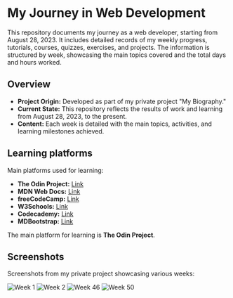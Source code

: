 # My Journey in Web Development

This repository documents my journey as a web developer, starting from August 28, 2023. It includes detailed records of my weekly progress, tutorials, courses, quizzes, exercises, and projects. The information is structured by week, showcasing the main topics covered and the total days and hours worked.

## Overview

- **Project Origin:** Developed as part of my private project "My Biography."
- **Current State:** This repository reflects the results of work and learning from August 28, 2023, to the present.
- **Content:** Each week is detailed with the main topics, activities, and learning milestones achieved.

## Learning platforms
Main platforms used for learning:
- **The Odin Project:** [Link](https://www.theodinproject.com/)
- **MDN Web Docs:** [Link](https://developer.mozilla.org/en-US/)
- **freeCodeCamp:** [Link](https://www.freecodecamp.org/)
- **W3Schools:** [Link](https://www.w3schools.com/)
- **Codecademy:** [Link](https://www.codecademy.com/)
- **MDBootstrap:** [Link](https://mdbootstrap.com/)

The main platform for learning is **The Odin Project**.

## Screenshots

Screenshots from my private project showcasing various weeks:

![Week 1](https://github.com/user-attachments/assets/db5bdf00-30a9-4817-93a8-da1e9e8864ab)
![Week 2](https://github.com/user-attachments/assets/c0560c8b-138d-474c-9897-61f6c86b9160)
![Week 46](https://github.com/user-attachments/assets/7e2a9f40-433c-4dcf-91e9-2985cadc8ef8)
![Week 50](https://github.com/user-attachments/assets/0b0dcd53-cac7-4b2a-93e8-49a7f864a87c)
